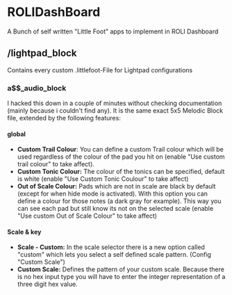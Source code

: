 # ROLIDashBoard
A Bunch of self written "Little Foot" apps to implement in ROLI Dashboard

## /lightpad_block

Contains every custom .littlefoot-File for Lightpad configurations

### a$$_audio_block

I hacked this down in a couple of minutes without checking documentation (mainly because i couldn't find any). It is the same exact 5x5 Melodic Block file, extended by the following features:

#### global
- **Custom Trail Colour**:
You can define a custom Trail colour which will be used regardless of the colour of the pad you hit on (enable "Use custom  trail colour" to take affect).
- **Custom Tonic Colour:** The colour of the tonics can be specified, default is white (enable "Use Custom Tonic Coulour" to take affect)
- **Out of Scale Colour:** Pads which are not in scale are black by default (except for when hide mode is activated). With this option you can define a colour for those notes (a dark gray for example). This way you can see each pad but still know its not on the selected scale (enable "Use custom Out of Scale Colour" to take affect)

#### Scale & key
- **Scale - Custom:** In the scale selector there is a new option called "custom" which lets you select a self defined scale pattern. (Config "Custom Scale")
- **Custom Scale:** Defines the pattern of your custom scale. Because there is no hex input type you will have to enter the integer representation of a three digit hex value.
